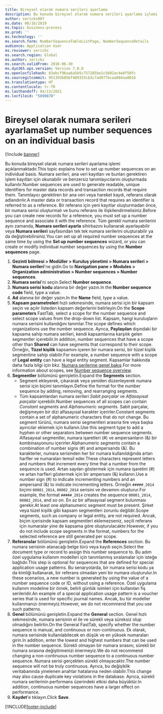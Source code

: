 ```yaml
---
title: Bireysel olarak numara serileri ayarlama
description: Bu konuda bireysel olarak numara serileri ayarlama işlemi açıklanmaktadır.
author: sericks007
ms.date: 08/16/2019
ms.topic: business-process
ms.prod: ''
ms.technology: ''
ms.search.form: NumberSequenceTableListPage, NumberSequenceDetails
audience: Application User
ms.reviewer: sericks
ms.search.region: Global
ms.author: sericks
ms.search.validFrom: 2016-06-30
ms.dyn365.ops.version: Version 7.0.0
ms.openlocfilehash: 83ebcf96aa6a5b5c757285be1c5602ac4e8f50fc
ms.sourcegitcommit: 951393b05bf409333cb3c7ad977bcaa804aa801b
ms.translationtype: HT
ms.contentlocale: tr-TR
ms.lasthandoff: 04/13/2021
ms.locfileid: "5890870"
---
```

# <a name="set-up-number-sequences-on-an-individual-basis"></a><span data-ttu-id="54e2f-103">Bireysel olarak numara serileri ayarlama</span><span class="sxs-lookup"><span data-stu-id="54e2f-103">Set up number sequences on an individual basis</span></span>

[!include [banner](../../includes/banner.md)]

<span data-ttu-id="54e2f-104">Bu konuda bireysel olarak numara serileri ayarlama işlemi açıklanmaktadır.</span><span class="sxs-lookup"><span data-stu-id="54e2f-104">This topic explains how to set up number sequences on an individual basis.</span></span> <span data-ttu-id="54e2f-105">Numara serileri, ana veri kayıtları ve bunları gerektiren işlem kayıtları için okunabilir ve benzersiz tanımlayıcılarını oluşturmada kullanılır.</span><span class="sxs-lookup"><span data-stu-id="54e2f-105">Number sequences are used to generate readable, unique identifiers for master data records and transaction records that require them.</span></span> <span data-ttu-id="54e2f-106">Tanımlayıcı gerektiren bir ana veri veya hareket kaydı, referans olarak adlandırılır.</span><span class="sxs-lookup"><span data-stu-id="54e2f-106">A master data or transaction record that requires an identifier is referred to as a reference.</span></span> <span data-ttu-id="54e2f-107">Bir referans için yeni kayıtlar oluşturmadan önce, bir numara serisi oluşturmalı ve bunu referans ile ilişkilendirmelisiniz.</span><span class="sxs-lookup"><span data-stu-id="54e2f-107">Before you can create new records for a reference, you must set up a number sequence and associate it with the reference.</span></span> <span data-ttu-id="54e2f-108">Tüm gerekli numara serilerini aynı zamanda, **Numara serileri ayarla** sihirbazını kullanarak ayarlayabilir veya **Numara serileri** sayfasından tek tek numara serilerini oluşturabilir ya da değiştirebilirsiniz.</span><span class="sxs-lookup"><span data-stu-id="54e2f-108">You can set up all required number sequences at the same time by using the **Set up number sequences** wizard, or you can create or modify individual number sequences by using the **Number sequences** page.</span></span>

1. <span data-ttu-id="54e2f-109">**Gezinti bölmesi > Modüller > Kuruluş yönetimi > Numara serileri > Numara serileri**'ne gidin.</span><span class="sxs-lookup"><span data-stu-id="54e2f-109">Go to **Navigation pane > Modules > Organization administration > Number sequences > Number sequences**.</span></span>
2. <span data-ttu-id="54e2f-110">**Numara serisi**'ni seçin.</span><span class="sxs-lookup"><span data-stu-id="54e2f-110">Select **Number sequence**.</span></span>
3. <span data-ttu-id="54e2f-111">**Numara serisi kodu** alanına bir değer yazın.</span><span class="sxs-lookup"><span data-stu-id="54e2f-111">In the **Number sequence code** field, type a value.</span></span>
4. <span data-ttu-id="54e2f-112">**Ad** alanına bir değer yazın.</span><span class="sxs-lookup"><span data-stu-id="54e2f-112">In the **Name** field, type a value.</span></span>
5. <span data-ttu-id="54e2f-113">**Kapsam parametreleri** hızlı sekmesinde, numara serisi için bir kapsam seçin ve açılır listeden kapsam değerlerini belirleyin.</span><span class="sxs-lookup"><span data-stu-id="54e2f-113">On the **Scope parameters** FastTab, select a scope for the number sequence and select scope values from the drop-down list.</span></span> <span data-ttu-id="54e2f-114">Kapsam, hangi kuruluşların numara serisini kullandığını tanımlar.</span><span class="sxs-lookup"><span data-stu-id="54e2f-114">The scope defines which organizations use the number sequence.</span></span> <span data-ttu-id="54e2f-115">Ayrıca, **Paylaşılan** dışındaki bir kapsama sahip numara serileri, kendi kapsamlarına karşılık gelen segmentler içerebilir.</span><span class="sxs-lookup"><span data-stu-id="54e2f-115">In addition, number sequences that have a scope other than **Shared** can have segments that correspond to their scope.</span></span> <span data-ttu-id="54e2f-116">Örneğin, **Tüzel kişilik** kapsamını içeren bir numara serisi, bir tüzel kişilik segmentine sahip olabilir.</span><span class="sxs-lookup"><span data-stu-id="54e2f-116">For example, a number sequence with a scope of **Legal entity** can have a legal entity segment.</span></span> <span data-ttu-id="54e2f-117">Kapsamlar hakkında daha fazla bilgi için bkz. [Numara serilerine genel bakış](../number-sequence-overview.md).</span><span class="sxs-lookup"><span data-stu-id="54e2f-117">For more information about scopes, see [Number sequence overview](../number-sequence-overview.md).</span></span> 
6. <span data-ttu-id="54e2f-118">**Segmentler** bölümünü genişletin.</span><span class="sxs-lookup"><span data-stu-id="54e2f-118">Expand the **Segments** section.</span></span>
    - <span data-ttu-id="54e2f-119">Segment ekleyerek, çıkararak veya yeniden düzenleyerek numara serisi için biçimi tanımlayın.</span><span class="sxs-lookup"><span data-stu-id="54e2f-119">Define the format for the number sequence by adding, removing, and rearranging segments.</span></span>  
    - <span data-ttu-id="54e2f-120">Tüm kapsamlardan numara serileri *Sabit parçalar* ve *Alfasayısal parçalar* içerebilir.</span><span class="sxs-lookup"><span data-stu-id="54e2f-120">Number sequences of all scopes can contain *Constant segments* and *Alphanumeric segments*.</span></span> <span data-ttu-id="54e2f-121">Sabit parçalar, değişmeyen bir dizi alfasayısal karakter içerirler.</span><span class="sxs-lookup"><span data-stu-id="54e2f-121">Constant segments contain a set of alphanumeric characters that do not change.</span></span> <span data-ttu-id="54e2f-122">Bu segment türünü, numara serisi segmentleri arasına tire veya başka ayırıcılar eklemek için kullanın.</span><span class="sxs-lookup"><span data-stu-id="54e2f-122">Use this segment type to add a hyphen or other separators between number sequence segments.</span></span> <span data-ttu-id="54e2f-123">Alfasayısal segmentler, numara işaretleri (#) ve ampersanların (&) bir kombinasyonunu içerirler.</span><span class="sxs-lookup"><span data-stu-id="54e2f-123">Alphanumeric segments contain a combination of number signs (#) and ampersands (&).</span></span> <span data-ttu-id="54e2f-124">Bu karakterler, numara serisinden her bir numara kullanıldığında artan harfler ve numaraları temsil eder.</span><span class="sxs-lookup"><span data-stu-id="54e2f-124">These characters represent letters and numbers that increment every time that a number from the sequence is used.</span></span> <span data-ttu-id="54e2f-125">Artan sayıları göstermek için numara işaretini (#) ve artan harfleri göstermek için bir ampersanı (&) kullanın.</span><span class="sxs-lookup"><span data-stu-id="54e2f-125">Use a number sign (#) to indicate incrementing numbers and an ampersand (&) to indicate incrementing letters.</span></span> <span data-ttu-id="54e2f-126">Örneğin `#####_2014` biçimi `00001_2014`, `00002_2014` serisini ve devamını oluşturur.</span><span class="sxs-lookup"><span data-stu-id="54e2f-126">For example, the format `#####_2014` creates the sequence `00001_2014`, `00002_2014`, and so on.</span></span> <span data-ttu-id="54e2f-127">En az bir alfasayısal segment bulunması gerekir.</span><span class="sxs-lookup"><span data-stu-id="54e2f-127">At least one alphanumeric segment must be present.</span></span> <span data-ttu-id="54e2f-128">Şirket veya tüzel kişilik gibi kapsam segmentleri zorunlu değildir.</span><span class="sxs-lookup"><span data-stu-id="54e2f-128">Scope segments, such as company or legal entity, are not required.</span></span> <span data-ttu-id="54e2f-129">Ancak, biçim içerisinde kapsam segmentleri eklemezseniz, seçili referans için numaralar yine de kapsama göre oluşturulacaktır.</span><span class="sxs-lookup"><span data-stu-id="54e2f-129">However, if you do not include scope segments in the format, numbers for the selected reference are still generated per scope.</span></span>  
7. <span data-ttu-id="54e2f-130">**Referanslar** bölümünü genişletin.</span><span class="sxs-lookup"><span data-stu-id="54e2f-130">Expand the **References** section.</span></span> <span data-ttu-id="54e2f-131">Bu numara serisinin atanacağı belge türü veya kaydı seçin.</span><span class="sxs-lookup"><span data-stu-id="54e2f-131">Select the document type or record to assign this number sequence to.</span></span> <span data-ttu-id="54e2f-132">Bu adım özel uygulama kullanım modelleri için tanımlanmış sıralamalar için isteğe bağlıdır.</span><span class="sxs-lookup"><span data-stu-id="54e2f-132">This step is optional for sequences that are defined for special application usage patterns.</span></span> <span data-ttu-id="54e2f-133">Bu senaryolarda, bir numara serisi kodu ya da kimliği kullanarak, bir referans olmadan yeni bir numara oluşturulur.</span><span class="sxs-lookup"><span data-stu-id="54e2f-133">In these scenarios, a new number is generated by using the value of a number sequence code or ID, without using a reference.</span></span> <span data-ttu-id="54e2f-134">Özel uygulama kullanım modeline bir örnek, belirli günlük isimleri için kullanılan fiş serileridir.</span><span class="sxs-lookup"><span data-stu-id="54e2f-134">An example of a special application usage pattern is a voucher series that is used for specific journal names.</span></span> <span data-ttu-id="54e2f-135">Ancak, bu tür modeller kullanmanızı önermeyiz.</span><span class="sxs-lookup"><span data-stu-id="54e2f-135">However, we do not recommend that you use such patterns.</span></span>  
8. <span data-ttu-id="54e2f-136">**Genel** bölümünü genişletin.</span><span class="sxs-lookup"><span data-stu-id="54e2f-136">Expand the **General** section.</span></span> <span data-ttu-id="54e2f-137">Genel hızlı sekmesinde, numara serisinin el ile ve sürekli veya süreksiz olup olmadığını belirtin.</span><span class="sxs-lookup"><span data-stu-id="54e2f-137">On the General FastTab, specify whether the number sequence is manual, and continuous or non-continuous.</span></span> <span data-ttu-id="54e2f-138">Ek olarak, numara serisinde kullanılabilecek en düşük ve en yüksek numaraları girin.</span><span class="sxs-lookup"><span data-stu-id="54e2f-138">In addition, enter the lowest and highest numbers that can be used in the number sequence.</span></span> <span data-ttu-id="54e2f-139">Sürekli olmayan bir numara sırasını, sürekli bir numara sırasına değiştirmenizi önermeyiz.</span><span class="sxs-lookup"><span data-stu-id="54e2f-139">We do not recommend changing a non-continuous number sequence to a continuous number sequence.</span></span> <span data-ttu-id="54e2f-140">Numara serisi gerçekten sürekli olmayacaktır.</span><span class="sxs-lookup"><span data-stu-id="54e2f-140">The number sequence will not be truly continuous.</span></span> <span data-ttu-id="54e2f-141">Ayrıca, bu değişiklik veritabanında yinelenen anahtar hatalarına neden olabilir.</span><span class="sxs-lookup"><span data-stu-id="54e2f-141">This change may also cause duplicate key violations in the database.</span></span> <span data-ttu-id="54e2f-142">Ayrıca, sürekli numara serilerinin performans üzerindeki etkisi daha büyüktür.</span><span class="sxs-lookup"><span data-stu-id="54e2f-142">In addition, continuous number sequences have a larger effect on performance.</span></span>   
9. <span data-ttu-id="54e2f-143">**Kaydet**'e tıklayın.</span><span class="sxs-lookup"><span data-stu-id="54e2f-143">Click **Save**.</span></span>



[!INCLUDE[footer-include](../../../../includes/footer-banner.md)]
